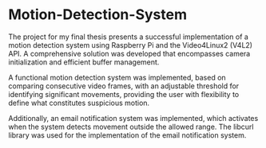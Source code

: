 # Motion-Detection-System
The project for my final thesis presents a successful implementation of a motion detection system using Raspberry Pi and the Video4Linux2 (V4L2) API. A comprehensive solution was developed that encompasses camera initialization and efficient buffer management.


A functional motion detection system was implemented, based on comparing consecutive video frames, with an adjustable threshold for identifying significant movements, providing the user with flexibility to define what constitutes suspicious motion.


Additionally, an email notification system was implemented, which activates when the system detects movement outside the allowed range. The libcurl library was used for the implementation of the email notification system.
